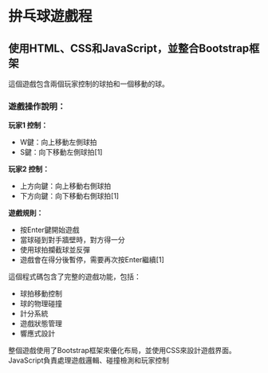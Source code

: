 # 拚乓球遊戲程

## 使用HTML、CSS和JavaScript，並整合Bootstrap框架

這個遊戲包含兩個玩家控制的球拍和一個移動的球。


### 遊戲操作說明：

**玩家1 控制：**
- W鍵：向上移動左側球拍
- S鍵：向下移動左側球拍[1]

**玩家2 控制：**
- 上方向鍵：向上移動右側球拍
- 下方向鍵：向下移動右側球拍[1]

**遊戲規則：**
- 按Enter鍵開始遊戲
- 當球碰到對手牆壁時，對方得一分
- 使用球拍攔截球並反彈
- 遊戲會在得分後暫停，需要再次按Enter繼續[1]

這個程式碼包含了完整的遊戲功能，包括：
- 球拍移動控制
- 球的物理碰撞
- 計分系統
- 遊戲狀態管理
- 響應式設計

整個遊戲使用了Bootstrap框架來優化布局，並使用CSS來設計遊戲界面。JavaScript負責處理遊戲邏輯、碰撞檢測和玩家控制


